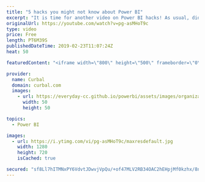 ```yaml
---
title: "5 hacks you might not know about Power BI"
excerpt: "It is time for another video on Power BI hacks! As usual, did you know all or did I manage to surprise you with one or two? (sorry about the mic noise! too late to redo...) #powerbi #curbal #5powerbihacks   Here you can download all the pbix files: https://curbal.com/donwload-center  SUBSCRIBE to learn"
originalUrl: https://youtube.com/watch?v=pg-asMHoT9c
type: video
price: Free
length: PT6M39S
publishedDateTime: 2019-02-23T11:07:24Z
heat: 50

featuredContent: "<iframe width=\"800\" height=\"500\" frameborder=\"0\" src=\"https://www.youtube.com/embed/pg-asMHoT9c\" allow=\"accelerometer; autoplay; encrypted-media; gyroscope; picture-in-picture\" allowfullscreen></iframe>"

provider:
  name: Curbal
  domain: curbal.com
  images:
    - url: https://everyday-cc.github.io/powerbi/assets/images/organizations/curbal.com-50x50.jpg
      width: 50
      height: 50

topics:
  - Power BI

images:
  - url: https://i.ytimg.com/vi/pg-asMHoT9c/maxresdefault.jpg
    width: 1280
    height: 720
    isCached: true

secured: "sf8Ll7hITMNxPY6VdvtJDwvjVpQu/+of47MLV2RB34OAC2hEHpjMf0kzhx/8nHaAkQXQGADaNQNt6cVableYQDVCTn1yIXmMwn2C0nDavLbBvTrUpO1WGpVFJf1t6y2APRYSG4BYNjnBx7WPcW6Xo/s2Hnnjr10+vMaaEnSc5ZzwwsY3YUkKaqdt3SuSKjzD2bHZZ9U+epYGtnHnilem9droI/firYzxREjw0xCxETw3Fpg8rbYvXWc5LdANhQThuzhDh5A9ADFDSN8DMqF1rwqn4LbVIZP/0gSNEHAvpQB0tHW5BOtt+P47CVeg1yGG/dNboUzFR69G/s2Eu1MaRymFa45Jzro2l8ZEjWarHlIuhWu9d+CcnO1diQOG/MgLfDA/vbU9jqfyJE855/KL3+uiH2Abzr5jEQnYXtnS9ZQ=;05sAJ8g8vEEfwkXptsPmxg=="
---
```


